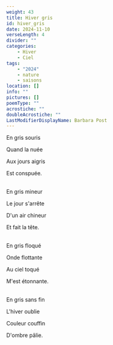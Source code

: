 ```yaml
---
weight: 43
title: Hiver gris
id: hiver_gris
date: 2024-11-10
verseLength: 4
divider: ""
categories:
    - Hiver
    - Ciel
tags:
    - "2024"
    - nature
    - saisons
location: []
info: ""
pictures: []
poemType: ""
acrostiche: ""
doubleAcrostiche: ""
LastModifierDisplayName: Barbara Post
---
```

En gris souris

Quand la nuée

Aux jours aigris

Est conspuée.

 \
En gris mineur

Le jour s'arrête

D'un air chineur

Et fait la tête.

 \
En gris floqué

Onde flottante

Au ciel toqué

M'est étonnante.

 \
En gris sans fin

L'hiver oublie

Couleur couffin

D'ombre pâlie.
